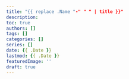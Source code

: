 ```yaml
---
title: "{{ replace .Name "-" " " | title }}"
description:
toc: true
authors: []
tags: []
categories: []
series: []
date: {{ .Date }}
lastmod: {{ .Date }}
featuredImage: ''
draft: true
---
```

